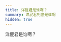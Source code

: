 ```yaml
---
title: 洋屁君是谁啊？
summary: 洋屁君到底是谁啊
hidden: true
---
```


<TitleWithEmoji emoji="🤔️" special>洋屁君是谁啊？</TitleWithEmoji>
